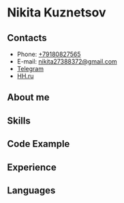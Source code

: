 # Nikita Kuznetsov

## Contacts

* Phone: [+79180827565](tel:79180827565)
* E-mail: nikita27388372@gmail.com
* [Telegram](https://t.me/The_Yoshi)
* [HH.ru](https://hh.ru/resume/b46e6ee9ff06fbfc9b0039ed1f467336594c53)

## About me

## Skills

## Code Example 

## Experience

## Languages
